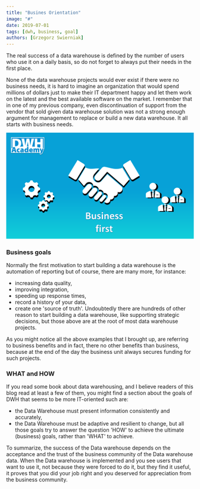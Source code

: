 ```yaml
---
title: "Busines Orientation"
image: "#"
date: 2019-07-01
tags: [dwh, business, goal]
authors: [Grzegorz Swierniak]
---
```


The real success of a data warehouse is defined by the number of users who use it on a daily basis, so do not forget to always put their needs in the first place.

None of the data warehouse projects would ever exist if there were no business needs, it is hard to imagine an organization that would spend millions of dollars just to make their IT department happy and let them work on the latest and the best available software on the market. I remember that in one of my previous company, even discontinuation of support from the vendor that sold given data warehouse solution was not a strong enough argument for management to replace or build a new data warehouse. It all starts with business needs. 

<img src="Business_orientation.png" width="800px" alt="Business_orientation"/>

### Business goals
Normally the first motivation to start building a data warehouse is the automation of reporting but of course, there are many more, for instance:
- increasing data quality,
- improving integration,
- speeding up response times,
- record a history of your data,
- create one 'source of truth'.
Undoubtedly there are hundreds of other reason to start building a data warehouse, like supporting strategic decisions, but those above are at the root of most data warehouse projects. 

As you might notice all the above examples that I brought up, are referring to business benefits and in fact, there no other benefits than business, because at the end of the day the business unit always secures funding for such projects.

### WHAT and HOW
If you read some book about data warehousing, and I believe readers of this blog read at least a few of them, you might find a section about the goals of DWH that seems to be more IT-oriented such are:
- the Data Warehouse must present information consistently and accurately,
- the Data Warehouse must be adaptive and resilient to change,
but all those goals try to answer the question 'HOW' to achieve the ultimate (business) goals, rather than 'WHAT' to achieve.  

To summarize, the success of the Data warehouse depends on the acceptance and the trust of the business community of the Data warehouse data. When the Data warehouse is implemented and you see users that want to use it, not because they were forced to do it, but they find it useful, it proves that you did your job right and you deserved for appreciation from the business community.


